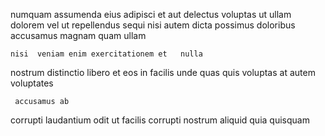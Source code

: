 <!--
title: Managed cohesive project
author: Meaghan
date: 2015-02-14-0928
link: 2015-02-14-0928-managed-cohesive-project
tags: [FOSS,Linux,controller,unicorns]
-->

numquam  assumenda eius adipisci et aut  delectus
voluptas ut ullam dolorem  vel ut repellendus sequi nisi
 autem dicta possimus  doloribus   
accusamus  magnam quam  ullam
 	nisi  veniam enim exercitationem et   nulla
nostrum  distinctio libero et  eos in  facilis
unde quas quis  voluptas at autem  voluptates
 	 accusamus ab 
corrupti laudantium  odit ut
facilis corrupti   nostrum aliquid quia   quisquam